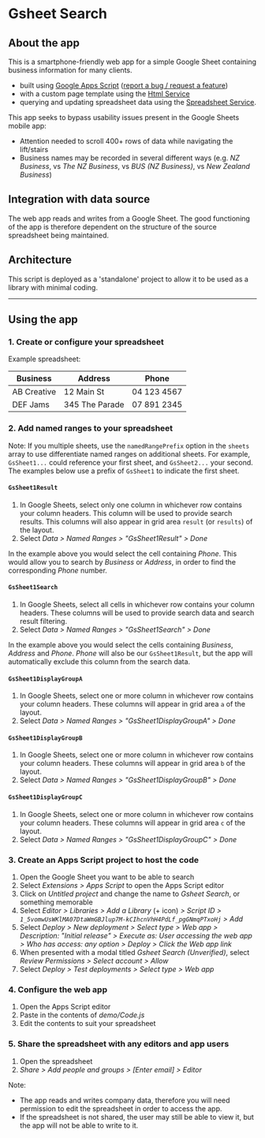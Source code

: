 # Gsheet Search

## About the app

This is a smartphone-friendly web app for a simple Google Sheet containing business information for many clients.

* built using [Google Apps Script](https://developers.google.com/apps-script/reference) ([report a bug / request a feature](https://developers.google.com/apps-script/support))
* with a custom page template using the [Html Service](https://developers.google.com/apps-script/guides/html)
* querying and updating spreadsheet data using the [Spreadsheet Service](https://developers.google.com/apps-script/reference/spreadsheet).

This app seeks to bypass usability issues present in the Google Sheets mobile app:

* Attention needed to scroll 400+ rows of data while navigating the lift/stairs
* Business names may be recorded in several different ways (e.g. *NZ Business*, vs *The NZ Business*, vs *BUS (NZ Business)*, vs *New Zealand Business*)

## Integration with data source

The web app reads and writes from a Google Sheet. The good functioning of the app is therefore dependent on the structure of the source spreadsheet being maintained.

## Architecture

This script is deployed as a 'standalone' project to allow it to be used as a library with minimal coding.

---

## Using the app

### 1. Create or configure your spreadsheet

Example spreadsheet:

| Business    | Address        | Phone       |
|-------------|----------------|-------------|
| AB Creative | 12 Main St     | 04 123 4567 |
| DEF Jams    | 345 The Parade | 07 891 2345 |

### 2. Add named ranges to your spreadsheet

Note: If you multiple sheets, use the `namedRangePrefix` option in the `sheets` array to use differentiate named ranges on additional sheets. For example, `GsSheet1...` could reference your first sheet, and `GsSheet2...` your second. The examples below use a prefix of `GsSheet1` to indicate the first sheet.

#### `GsSheet1Result`

1. In Google Sheets, select only one column in whichever row contains your column headers. This column will be used to provide search results. This columns will also appear in grid area `result` (or `results`) of the layout.
2. Select *Data > Named Ranges > "GsSheet1Result" > Done*

In the example above you would select the cell containing *Phone*. This would allow you to search by *Business* or *Address*, in order to find the corresponding *Phone* number.

#### `GsSheet1Search`

1. In Google Sheets, select all cells in whichever row contains your column headers. These columns will be used to provide search data and search result filtering.
2. Select *Data > Named Ranges > "GsSheet1Search" > Done*

In the example above you would select the cells containing *Business*, *Address* and *Phone*. *Phone* will also be our `GsSheet1Result`, but the app will automatically exclude this column from the search data.

#### `GsSheet1DisplayGroupA`

1. In Google Sheets, select one or more column in whichever row contains your column headers. These columns will appear in grid area `a` of the layout.
2. Select *Data > Named Ranges > "GsSheet1DisplayGroupA" > Done*

#### `GsSheet1DisplayGroupB`

1. In Google Sheets, select one or more column in whichever row contains your column headers. These columns will appear in grid area `b` of the layout.
2. Select *Data > Named Ranges > "GsSheet1DisplayGroupB" > Done*

#### `GsSheet1DisplayGroupC`

1. In Google Sheets, select one or more column in whichever row contains your column headers. These columns will appear in grid area `c` of the layout.
2. Select *Data > Named Ranges > "GsSheet1DisplayGroupC" > Done*

### 3. Create an Apps Script project to host the code

1. Open the Google Sheet you want to be able to search
2. Select *Extensions > Apps Script* to open the Apps Script editor
3. Click on *Untitled project* and change the name to *Gsheet Search*, or something memorable
4. Select *Editor > Libraries > Add a Library* (+ icon) *> Script ID > `1_5vomwUsWKlMA07DtaWmGBJlup7M-kCIhcnVhH4PdLf_pgGNmqPTxoHj` > Add*
5. Select *Deploy > New deployment > Select type > Web app > Description: "Initial release" > Execute as: User accessing the web app > Who has access: any option > Deploy > Click the Web app link*
6. When presented with a modal titled *Gsheet Search (Unverified)*, select *Review Permissions > Select account > Allow*
7. Select *Deploy > Test deployments > Select type > Web app*

### 4. Configure the web app

1. Open the Apps Script editor
2. Paste in the contents of *demo/Code.js*
3. Edit the contents to suit your spreadsheet

### 5. Share the spreadsheet with any editors and app users

1. Open the spreadsheet
2. *Share > Add people and groups > [Enter email] > Editor*

Note:

* The app reads and writes company data, therefore you will need permission to edit the spreadsheet in order to access the app.
* If the spreadsheet is not shared, the user may still be able to view it, but the app will not be able to write to it.
